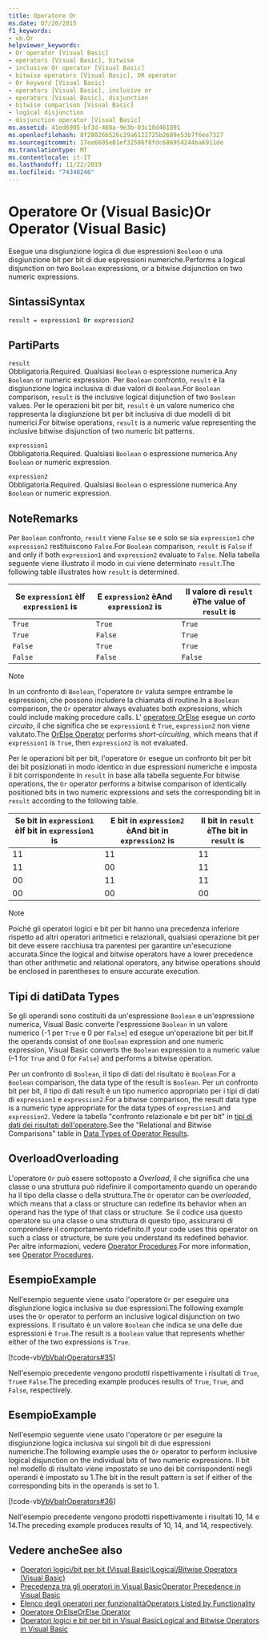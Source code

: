 ```yaml
---
title: Operatore Or
ms.date: 07/20/2015
f1_keywords:
- vb.Or
helpviewer_keywords:
- Or operator [Visual Basic]
- operators [Visual Basic], bitwise
- inclusive Or operator [Visual Basic]
- bitwise operators [Visual Basic], OR operator
- Or keyword [Visual Basic]
- operators [Visual Basic], inclusive or
- operators [Visual Basic], disjunction
- bitwise comparison [Visual Basic]
- logical disjunction
- disjunction operator [Visual Basic]
ms.assetid: 41ed6905-bf3d-468a-9e3b-03c10d461891
ms.openlocfilehash: 8f28026b526c29a6122725b2689e53b7f6ee7327
ms.sourcegitcommit: 17ee6605e01ef32506f8fdc686954244ba6911de
ms.translationtype: MT
ms.contentlocale: it-IT
ms.lasthandoff: 11/22/2019
ms.locfileid: "74348246"
---
```

# <a name="or-operator-visual-basic"></a><span data-ttu-id="4c214-102">Operatore Or (Visual Basic)</span><span class="sxs-lookup"><span data-stu-id="4c214-102">Or Operator (Visual Basic)</span></span>
<span data-ttu-id="4c214-103">Esegue una disgiunzione logica di due espressioni `Boolean` o una disgiunzione bit per bit di due espressioni numeriche.</span><span class="sxs-lookup"><span data-stu-id="4c214-103">Performs a logical disjunction on two `Boolean` expressions, or a bitwise disjunction on two numeric expressions.</span></span>  
  
## <a name="syntax"></a><span data-ttu-id="4c214-104">Sintassi</span><span class="sxs-lookup"><span data-stu-id="4c214-104">Syntax</span></span>  
  
```vb  
result = expression1 Or expression2  
```  
  
## <a name="parts"></a><span data-ttu-id="4c214-105">Parti</span><span class="sxs-lookup"><span data-stu-id="4c214-105">Parts</span></span>  
 `result`  
 <span data-ttu-id="4c214-106">Obbligatoria.</span><span class="sxs-lookup"><span data-stu-id="4c214-106">Required.</span></span> <span data-ttu-id="4c214-107">Qualsiasi `Boolean` o espressione numerica.</span><span class="sxs-lookup"><span data-stu-id="4c214-107">Any `Boolean` or numeric expression.</span></span> <span data-ttu-id="4c214-108">Per `Boolean` confronto, `result` è la disgiunzione logica inclusiva di due valori di `Boolean`.</span><span class="sxs-lookup"><span data-stu-id="4c214-108">For `Boolean` comparison, `result` is the inclusive logical disjunction of two `Boolean` values.</span></span> <span data-ttu-id="4c214-109">Per le operazioni bit per bit, `result` è un valore numerico che rappresenta la disgiunzione bit per bit inclusiva di due modelli di bit numerici.</span><span class="sxs-lookup"><span data-stu-id="4c214-109">For bitwise operations, `result` is a numeric value representing the inclusive bitwise disjunction of two numeric bit patterns.</span></span>  
  
 `expression1`  
 <span data-ttu-id="4c214-110">Obbligatoria.</span><span class="sxs-lookup"><span data-stu-id="4c214-110">Required.</span></span> <span data-ttu-id="4c214-111">Qualsiasi `Boolean` o espressione numerica.</span><span class="sxs-lookup"><span data-stu-id="4c214-111">Any `Boolean` or numeric expression.</span></span>  
  
 `expression2`  
 <span data-ttu-id="4c214-112">Obbligatoria.</span><span class="sxs-lookup"><span data-stu-id="4c214-112">Required.</span></span> <span data-ttu-id="4c214-113">Qualsiasi `Boolean` o espressione numerica.</span><span class="sxs-lookup"><span data-stu-id="4c214-113">Any `Boolean` or numeric expression.</span></span>  
  
## <a name="remarks"></a><span data-ttu-id="4c214-114">Note</span><span class="sxs-lookup"><span data-stu-id="4c214-114">Remarks</span></span>  
 <span data-ttu-id="4c214-115">Per `Boolean` confronto, `result` viene `False` se e solo se sia `expression1` che `expression2` restituiscono `False`.</span><span class="sxs-lookup"><span data-stu-id="4c214-115">For `Boolean` comparison, `result` is `False` if and only if both `expression1` and `expression2` evaluate to `False`.</span></span> <span data-ttu-id="4c214-116">Nella tabella seguente viene illustrato il modo in cui viene determinato `result`.</span><span class="sxs-lookup"><span data-stu-id="4c214-116">The following table illustrates how `result` is determined.</span></span>  
  
|<span data-ttu-id="4c214-117">Se `expression1` è</span><span class="sxs-lookup"><span data-stu-id="4c214-117">If `expression1` is</span></span>|<span data-ttu-id="4c214-118">E `expression2` è</span><span class="sxs-lookup"><span data-stu-id="4c214-118">And `expression2` is</span></span>|<span data-ttu-id="4c214-119">Il valore di `result` è</span><span class="sxs-lookup"><span data-stu-id="4c214-119">The value of `result` is</span></span>|  
|-------------------------|--------------------------|------------------------------|  
|`True`|`True`|`True`|  
|`True`|`False`|`True`|  
|`False`|`True`|`True`|  
|`False`|`False`|`False`|  
  
> [!NOTE]
> <span data-ttu-id="4c214-120">In un confronto di `Boolean`, l'operatore `Or` valuta sempre entrambe le espressioni, che possono includere la chiamata di routine.</span><span class="sxs-lookup"><span data-stu-id="4c214-120">In a `Boolean` comparison, the `Or` operator always evaluates both expressions, which could include making procedure calls.</span></span> <span data-ttu-id="4c214-121">L' [operatore OrElse](../../../visual-basic/language-reference/operators/orelse-operator.md) esegue un *corto circuito*, il che significa che se `expression1` è `True`, `expression2` non viene valutato.</span><span class="sxs-lookup"><span data-stu-id="4c214-121">The [OrElse Operator](../../../visual-basic/language-reference/operators/orelse-operator.md) performs *short-circuiting*, which means that if `expression1` is `True`, then `expression2` is not evaluated.</span></span>  
  
 <span data-ttu-id="4c214-122">Per le operazioni bit per bit, l'operatore `Or` esegue un confronto bit per bit dei bit posizionati in modo identico in due espressioni numeriche e imposta il bit corrispondente in `result` in base alla tabella seguente.</span><span class="sxs-lookup"><span data-stu-id="4c214-122">For bitwise operations, the `Or` operator performs a bitwise comparison of identically positioned bits in two numeric expressions and sets the corresponding bit in `result` according to the following table.</span></span>  
  
|<span data-ttu-id="4c214-123">Se bit in `expression1` è</span><span class="sxs-lookup"><span data-stu-id="4c214-123">If bit in `expression1` is</span></span>|<span data-ttu-id="4c214-124">E bit in `expression2` è</span><span class="sxs-lookup"><span data-stu-id="4c214-124">And bit in `expression2` is</span></span>|<span data-ttu-id="4c214-125">Il bit in `result` è</span><span class="sxs-lookup"><span data-stu-id="4c214-125">The bit in `result` is</span></span>|  
|--------------------------------|---------------------------------|----------------------------|  
|<span data-ttu-id="4c214-126">1</span><span class="sxs-lookup"><span data-stu-id="4c214-126">1</span></span>|<span data-ttu-id="4c214-127">1</span><span class="sxs-lookup"><span data-stu-id="4c214-127">1</span></span>|<span data-ttu-id="4c214-128">1</span><span class="sxs-lookup"><span data-stu-id="4c214-128">1</span></span>|  
|<span data-ttu-id="4c214-129">1</span><span class="sxs-lookup"><span data-stu-id="4c214-129">1</span></span>|<span data-ttu-id="4c214-130">0</span><span class="sxs-lookup"><span data-stu-id="4c214-130">0</span></span>|<span data-ttu-id="4c214-131">1</span><span class="sxs-lookup"><span data-stu-id="4c214-131">1</span></span>|  
|<span data-ttu-id="4c214-132">0</span><span class="sxs-lookup"><span data-stu-id="4c214-132">0</span></span>|<span data-ttu-id="4c214-133">1</span><span class="sxs-lookup"><span data-stu-id="4c214-133">1</span></span>|<span data-ttu-id="4c214-134">1</span><span class="sxs-lookup"><span data-stu-id="4c214-134">1</span></span>|  
|<span data-ttu-id="4c214-135">0</span><span class="sxs-lookup"><span data-stu-id="4c214-135">0</span></span>|<span data-ttu-id="4c214-136">0</span><span class="sxs-lookup"><span data-stu-id="4c214-136">0</span></span>|<span data-ttu-id="4c214-137">0</span><span class="sxs-lookup"><span data-stu-id="4c214-137">0</span></span>|  
  
> [!NOTE]
> <span data-ttu-id="4c214-138">Poiché gli operatori logici e bit per bit hanno una precedenza inferiore rispetto ad altri operatori aritmetici e relazionali, qualsiasi operazione bit per bit deve essere racchiusa tra parentesi per garantire un'esecuzione accurata.</span><span class="sxs-lookup"><span data-stu-id="4c214-138">Since the logical and bitwise operators have a lower precedence than other arithmetic and relational operators, any bitwise operations should be enclosed in parentheses to ensure accurate execution.</span></span>  
  
## <a name="data-types"></a><span data-ttu-id="4c214-139">Tipi di dati</span><span class="sxs-lookup"><span data-stu-id="4c214-139">Data Types</span></span>  
 <span data-ttu-id="4c214-140">Se gli operandi sono costituiti da un'espressione `Boolean` e un'espressione numerica, Visual Basic converte l'espressione `Boolean` in un valore numerico (-1 per `True` e 0 per `False`) ed esegue un'operazione bit per bit.</span><span class="sxs-lookup"><span data-stu-id="4c214-140">If the operands consist of one `Boolean` expression and one numeric expression, Visual Basic converts the `Boolean` expression to a numeric value (–1 for `True` and 0 for `False`) and performs a bitwise operation.</span></span>  
  
 <span data-ttu-id="4c214-141">Per un confronto di `Boolean`, il tipo di dati del risultato è `Boolean`.</span><span class="sxs-lookup"><span data-stu-id="4c214-141">For a `Boolean` comparison, the data type of the result is `Boolean`.</span></span> <span data-ttu-id="4c214-142">Per un confronto bit per bit, il tipo di dati result è un tipo numerico appropriato per i tipi di dati di `expression1` e `expression2`.</span><span class="sxs-lookup"><span data-stu-id="4c214-142">For a bitwise comparison, the result data type is a numeric type appropriate for the data types of `expression1` and `expression2`.</span></span> <span data-ttu-id="4c214-143">Vedere la tabella "confronto relazionale e bit per bit" in [tipi di dati dei risultati dell'operatore](../../../visual-basic/language-reference/operators/data-types-of-operator-results.md).</span><span class="sxs-lookup"><span data-stu-id="4c214-143">See the "Relational and Bitwise Comparisons" table in [Data Types of Operator Results](../../../visual-basic/language-reference/operators/data-types-of-operator-results.md).</span></span>  
  
## <a name="overloading"></a><span data-ttu-id="4c214-144">Overload</span><span class="sxs-lookup"><span data-stu-id="4c214-144">Overloading</span></span>  
 <span data-ttu-id="4c214-145">L'operatore `Or` può essere sottoposto a *Overload*, il che significa che una classe o una struttura può ridefinire il comportamento quando un operando ha il tipo della classe o della struttura.</span><span class="sxs-lookup"><span data-stu-id="4c214-145">The `Or` operator can be *overloaded*, which means that a class or structure can redefine its behavior when an operand has the type of that class or structure.</span></span> <span data-ttu-id="4c214-146">Se il codice usa questo operatore su una classe o una struttura di questo tipo, assicurarsi di comprendere il comportamento ridefinito.</span><span class="sxs-lookup"><span data-stu-id="4c214-146">If your code uses this operator on such a class or structure, be sure you understand its redefined behavior.</span></span> <span data-ttu-id="4c214-147">Per altre informazioni, vedere [Operator Procedures](../../../visual-basic/programming-guide/language-features/procedures/operator-procedures.md).</span><span class="sxs-lookup"><span data-stu-id="4c214-147">For more information, see [Operator Procedures](../../../visual-basic/programming-guide/language-features/procedures/operator-procedures.md).</span></span>  
  
## <a name="example"></a><span data-ttu-id="4c214-148">Esempio</span><span class="sxs-lookup"><span data-stu-id="4c214-148">Example</span></span>  
 <span data-ttu-id="4c214-149">Nell'esempio seguente viene usato l'operatore `Or` per eseguire una disgiunzione logica inclusiva su due espressioni.</span><span class="sxs-lookup"><span data-stu-id="4c214-149">The following example uses the `Or` operator to perform an inclusive logical disjunction on two expressions.</span></span> <span data-ttu-id="4c214-150">Il risultato è un valore `Boolean` che indica se una delle due espressioni è `True`.</span><span class="sxs-lookup"><span data-stu-id="4c214-150">The result is a `Boolean` value that represents whether either of the two expressions is `True`.</span></span>  
  
 [!code-vb[VbVbalrOperators#35](~/samples/snippets/visualbasic/VS_Snippets_VBCSharp/VbVbalrOperators/VB/Class1.vb#35)]  
  
 <span data-ttu-id="4c214-151">Nell'esempio precedente vengono prodotti rispettivamente i risultati di `True`, `True`e `False`.</span><span class="sxs-lookup"><span data-stu-id="4c214-151">The preceding example produces results of `True`, `True`, and `False`, respectively.</span></span>  
  
## <a name="example"></a><span data-ttu-id="4c214-152">Esempio</span><span class="sxs-lookup"><span data-stu-id="4c214-152">Example</span></span>  
 <span data-ttu-id="4c214-153">Nell'esempio seguente viene usato l'operatore `Or` per eseguire la disgiunzione logica inclusiva sui singoli bit di due espressioni numeriche.</span><span class="sxs-lookup"><span data-stu-id="4c214-153">The following example uses the `Or` operator to perform inclusive logical disjunction on the individual bits of two numeric expressions.</span></span> <span data-ttu-id="4c214-154">Il bit nel modello di risultato viene impostato se uno dei bit corrispondenti negli operandi è impostato su 1.</span><span class="sxs-lookup"><span data-stu-id="4c214-154">The bit in the result pattern is set if either of the corresponding bits in the operands is set to 1.</span></span>  
  
 [!code-vb[VbVbalrOperators#36](~/samples/snippets/visualbasic/VS_Snippets_VBCSharp/VbVbalrOperators/VB/Class1.vb#36)]  
  
 <span data-ttu-id="4c214-155">Nell'esempio precedente vengono prodotti rispettivamente i risultati 10, 14 e 14.</span><span class="sxs-lookup"><span data-stu-id="4c214-155">The preceding example produces results of 10, 14, and 14, respectively.</span></span>  
  
## <a name="see-also"></a><span data-ttu-id="4c214-156">Vedere anche</span><span class="sxs-lookup"><span data-stu-id="4c214-156">See also</span></span>

- [<span data-ttu-id="4c214-157">Operatori logici/bit per bit (Visual Basic)</span><span class="sxs-lookup"><span data-stu-id="4c214-157">Logical/Bitwise Operators (Visual Basic)</span></span>](../../../visual-basic/language-reference/operators/logical-bitwise-operators.md)
- [<span data-ttu-id="4c214-158">Precedenza tra gli operatori in Visual Basic</span><span class="sxs-lookup"><span data-stu-id="4c214-158">Operator Precedence in Visual Basic</span></span>](../../../visual-basic/language-reference/operators/operator-precedence.md)
- [<span data-ttu-id="4c214-159">Elenco degli operatori per funzionalità</span><span class="sxs-lookup"><span data-stu-id="4c214-159">Operators Listed by Functionality</span></span>](../../../visual-basic/language-reference/operators/operators-listed-by-functionality.md)
- [<span data-ttu-id="4c214-160">Operatore OrElse</span><span class="sxs-lookup"><span data-stu-id="4c214-160">OrElse Operator</span></span>](../../../visual-basic/language-reference/operators/orelse-operator.md)
- [<span data-ttu-id="4c214-161">Operatori logici e bit per bit in Visual Basic</span><span class="sxs-lookup"><span data-stu-id="4c214-161">Logical and Bitwise Operators in Visual Basic</span></span>](../../../visual-basic/programming-guide/language-features/operators-and-expressions/logical-and-bitwise-operators.md)
